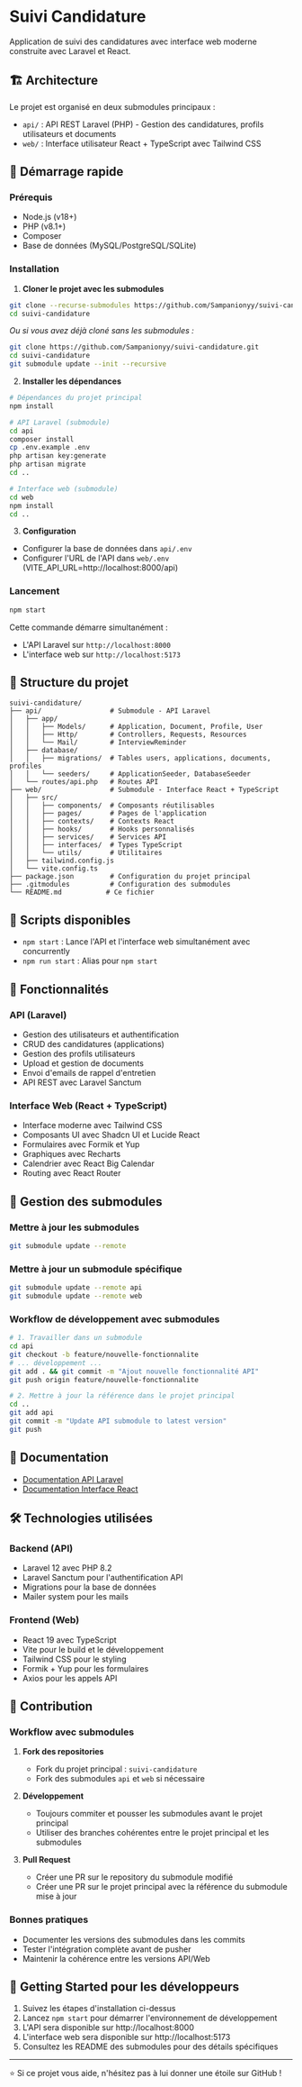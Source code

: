 # Suivi Candidature

Application de suivi des candidatures avec interface web moderne construite avec Laravel et React.

## 🏗️ Architecture

Le projet est organisé en deux submodules principaux :
- `api/` : API REST Laravel (PHP) - Gestion des candidatures, profils utilisateurs et documents
- `web/` : Interface utilisateur React + TypeScript avec Tailwind CSS

## 🚀 Démarrage rapide

### Prérequis
- Node.js (v18+)
- PHP (v8.1+)
- Composer
- Base de données (MySQL/PostgreSQL/SQLite)

### Installation

1. **Cloner le projet avec les submodules**
```bash
git clone --recurse-submodules https://github.com/Sampanionyy/suivi-candidature.git
cd suivi-candidature
```

*Ou si vous avez déjà cloné sans les submodules :*
```bash
git clone https://github.com/Sampanionyy/suivi-candidature.git
cd suivi-candidature
git submodule update --init --recursive
```

2. **Installer les dépendances**
```bash
# Dépendances du projet principal
npm install

# API Laravel (submodule)
cd api
composer install
cp .env.example .env
php artisan key:generate
php artisan migrate 
cd ..

# Interface web (submodule)
cd web
npm install
cd ..
```

3. **Configuration**
- Configurer la base de données dans `api/.env`
- Configurer l'URL de l'API dans `web/.env` (VITE_API_URL=http://localhost:8000/api)

### Lancement

```bash
npm start
```

Cette commande démarre simultanément :
- L'API Laravel sur `http://localhost:8000`
- L'interface web sur `http://localhost:5173`

## 📁 Structure du projet

```
suivi-candidature/
├── api/                 # Submodule - API Laravel
│   ├── app/
│   │   ├── Models/      # Application, Document, Profile, User
│   │   ├── Http/        # Controllers, Requests, Resources
│   │   └── Mail/        # InterviewReminder
│   ├── database/
│   │   ├── migrations/  # Tables users, applications, documents, profiles
│   │   └── seeders/     # ApplicationSeeder, DatabaseSeeder
│   └── routes/api.php   # Routes API
├── web/                 # Submodule - Interface React + TypeScript
│   ├── src/
│   │   ├── components/  # Composants réutilisables
│   │   ├── pages/       # Pages de l'application
│   │   ├── contexts/    # Contexts React
│   │   ├── hooks/       # Hooks personnalisés
│   │   ├── services/    # Services API
│   │   ├── interfaces/  # Types TypeScript
│   │   └── utils/       # Utilitaires
│   ├── tailwind.config.js
│   └── vite.config.ts
├── package.json         # Configuration du projet principal
├── .gitmodules          # Configuration des submodules
└── README.md           # Ce fichier
```

## 🔧 Scripts disponibles

- `npm start` : Lance l'API et l'interface web simultanément avec concurrently
- `npm run start` : Alias pour `npm start`

## 🌟 Fonctionnalités

### API (Laravel)
- Gestion des utilisateurs et authentification
- CRUD des candidatures (applications)
- Gestion des profils utilisateurs
- Upload et gestion de documents
- Envoi d'emails de rappel d'entretien
- API REST avec Laravel Sanctum

### Interface Web (React + TypeScript)
- Interface moderne avec Tailwind CSS
- Composants UI avec Shadcn UI et Lucide React
- Formulaires avec Formik et Yup
- Graphiques avec Recharts
- Calendrier avec React Big Calendar
- Routing avec React Router

## 🔄 Gestion des submodules

### Mettre à jour les submodules
```bash
git submodule update --remote
```

### Mettre à jour un submodule spécifique
```bash
git submodule update --remote api
git submodule update --remote web
```

### Workflow de développement avec submodules
```bash
# 1. Travailler dans un submodule
cd api
git checkout -b feature/nouvelle-fonctionnalite
# ... développement ...
git add . && git commit -m "Ajout nouvelle fonctionnalité API"
git push origin feature/nouvelle-fonctionnalite

# 2. Mettre à jour la référence dans le projet principal
cd ..
git add api
git commit -m "Update API submodule to latest version"
git push
```

## 📖 Documentation

- [Documentation API Laravel](./api/README.md)
- [Documentation Interface React](./web/README.md)

## 🛠️ Technologies utilisées

### Backend (API)
- Laravel 12 avec PHP 8.2
- Laravel Sanctum pour l'authentification API
- Migrations pour la base de données
- Mailer system pour les mails

### Frontend (Web)
- React 19 avec TypeScript
- Vite pour le build et le développement
- Tailwind CSS pour le styling
- Formik + Yup pour les formulaires
- Axios pour les appels API

## 🤝 Contribution

### Workflow avec submodules

1. **Fork des repositories**
   - Fork du projet principal : `suivi-candidature`
   - Fork des submodules `api` et `web` si nécessaire

2. **Développement**
   - Toujours commiter et pousser les submodules avant le projet principal
   - Utiliser des branches cohérentes entre le projet principal et les submodules

3. **Pull Request**
   - Créer une PR sur le repository du submodule modifié
   - Créer une PR sur le projet principal avec la référence du submodule mise à jour

### Bonnes pratiques
- Documenter les versions des submodules dans les commits
- Tester l'intégration complète avant de pusher
- Maintenir la cohérence entre les versions API/Web

## 🚦 Getting Started pour les développeurs

1. Suivez les étapes d'installation ci-dessus
2. Lancez `npm start` pour démarrer l'environnement de développement
3. L'API sera disponible sur http://localhost:8000
4. L'interface web sera disponible sur http://localhost:5173
5. Consultez les README des submodules pour des détails spécifiques

---

⭐ Si ce projet vous aide, n'hésitez pas à lui donner une étoile sur GitHub !
